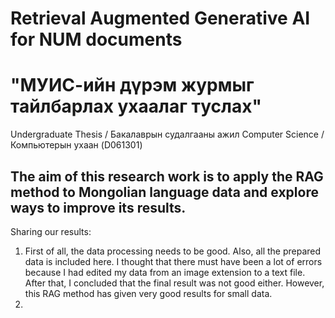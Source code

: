 # Retrieval Augmented Generative AI for NUM documents
# "МУИС-ийн дүрэм журмыг тайлбарлах ухаалаг туслах" 
Undergraduate Thesis / Бакалаврын судалгааны ажил
Computer Science / Компьютерын ухаан (D061301)

## The aim of this research work is to apply the RAG method to Mongolian language data and explore ways to improve its results.
Sharing our results:
1. First of all, the data processing needs to be good. Also, all the prepared data is included here. I thought that there must have been a lot of errors because I had edited my data from an image extension to a text file. After that, I concluded that the final result was not good either. However, this RAG method has given very good results for small data.
2. 
